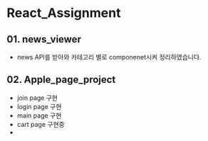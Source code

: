 # React_Assignment
## 01. news_viewer 
  - news API를 받아와 카테고리 별로 componenet시켜 정리하였습니다.

## 02. Apple_page_project
  - join page 구현
  - login page 구현
  - main page 구현
  - cart page 구현중
  - 

